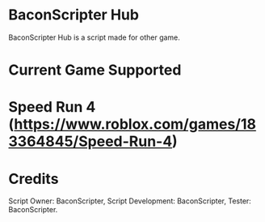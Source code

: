 # BaconScripter Hub

BaconScripter Hub is a script made for other game.

# Current Game Supported
# Speed Run 4 (https://www.roblox.com/games/183364845/Speed-Run-4)

# Credits
Script Owner: BaconScripter,
Script Development: BaconScripter,
Tester: BaconScripter.
